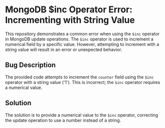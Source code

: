 # MongoDB $inc Operator Error: Incrementing with String Value

This repository demonstrates a common error when using the `$inc` operator in MongoDB update operations.  The `$inc` operator is used to increment a numerical field by a specific value.  However, attempting to increment with a string value will result in an error or unexpected behavior.

## Bug Description
The provided code attempts to increment the `counter` field using the `$inc` operator with a string value ('1'). This is incorrect; the `$inc` operator requires a numerical value.

## Solution
The solution is to provide a numerical value to the `$inc` operator, correcting the update operation to use a number instead of a string.